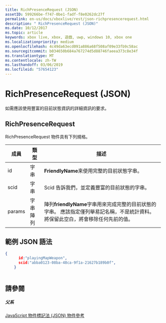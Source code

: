 ```yaml
---
title: RichPresenceRequest (JSON)
assetID: 599266be-f747-0be1-fadf-f8e0262dc27f
permalink: en-us/docs/xboxlive/rest/json-richpresencerequest.html
description: " RichPresenceRequest (JSON)"
ms.date: 10/12/2017
ms.topic: article
keywords: xbox live, xbox, 遊戲, uwp, windows 10, xbox one
ms.localizationpriority: medium
ms.openlocfilehash: 4c49da63ecd091a886a68f508af09e33fb9c58ac
ms.sourcegitcommit: b034650b684a767274d5d88746faeea373c8e34f
ms.translationtype: MT
ms.contentlocale: zh-TW
ms.lasthandoff: 03/06/2019
ms.locfileid: "57654123"
---
```

# <a name="richpresencerequest-json"></a>RichPresenceRequest (JSON)
如需應該使用豐富的目前狀態資訊的詳細資訊的要求。 
<a id="ID4EN"></a>

 
## <a name="richpresencerequest"></a>RichPresenceRequest
 
RichPresenceRequest 物件具有下列規格。
 
| 成員| 類型| 描述| 
| --- | --- | --- | 
| id| 字串| <b>FriendlyName</b>来使用完整的目前狀態字串。| 
| scid| 字串| Scid 告訴我們，並定義豐富的目前狀態的字串。| 
| params| 字串陣列| 陣列<b>friendlyName</b>字串用來完成完整的目前狀態的字串。 應該指定僅列舉易記名稱，不是統計資料。將保留此空白，將會移除任何先前的值。| 
  
<a id="ID4EDC"></a>

 
## <a name="sample-json-syntax"></a>範例 JSON 語法
 

```json
{
      id:"playingMapWeapon",
      scid:"abba0123-08ba-48ca-9f1a-21627b189b0f",
    }
    
```

  
<a id="ID4EMC"></a>

 
## <a name="see-also"></a>請參閱
 
<a id="ID4EOC"></a>

 
##### <a name="parent"></a>父系 

[JavaScript 物件標記法 (JSON) 物件參考](atoc-xboxlivews-reference-json.md)

   